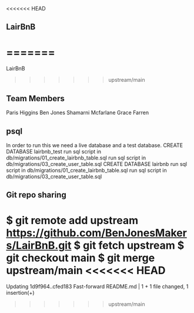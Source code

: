 <<<<<<< HEAD
## LairBnB
=======
=======
LairBnB
>>>>>>> upstream/main

## Team Members
Paris Higgins
Ben Jones
Shamarni Mcfarlane
Grace Farren


## psql
In order to run this we need a live database and a test database.
CREATE DATABASE lairbnb_test
run sql script in db/migrations/01_create_lairbnb_table.sql
run sql script in db/migrations/03_create_user_table.sql
CREATE DATABASE lairbnb
run sql script in db/migrations/01_create_lairbnb_table.sql
run sql script in db/migrations/03_create_user_table.sql


## Git repo sharing
$ git remote add upstream https://github.com/BenJonesMakers/LairBnB.git
$ git fetch upstream
$ git checkout main
$ git merge upstream/main
<<<<<<< HEAD
=======
  Updating 1d9f964..cfed183
  Fast-forward
  README.md | 1 +
  1 file changed, 1 insertion(+)

>>>>>>> upstream/main
